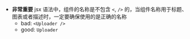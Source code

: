 - **非常重要** jsx 语法中，组件的名称是不包含 `<`, `/>` 的，当组件名称用于标题、图表或者描述时，一定要确保使用的是正确的名称
  - bad: `<Uploader />`
  - good: `Uploader`
